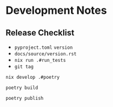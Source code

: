 # Development Notes

## Release Checklist

- `pyproject.toml` `version`
- `docs/source/version.rst`
- `nix run .#run_tests`
- `git tag`

```
nix develop .#poetry
```

```
poetry build
```

```
poetry publish
```
